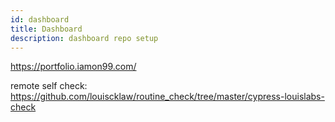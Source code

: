 ```yaml
---
id: dashboard
title: Dashboard
description: dashboard repo setup
---
```


https://portfolio.iamon99.com/

remote self check: https://github.com/louiscklaw/routine_check/tree/master/cypress-louislabs-check
